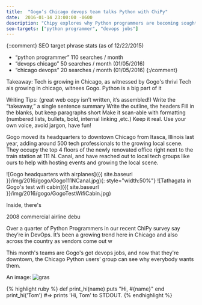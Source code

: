 ```yaml
---
title:  "Gogo’s Chicago devops team talks Python with ChiPy"
date:  2016-01-14 23:00:00 -0600
description: "Chipy explores why Python programmers are becoming sought after for roles in devops in Chicago with Gogo’s Chicago devops team."
seo-targets: ["python programmer", "devops jobs"]
---
```


{::comment}
SEO target phrase stats (as of 12/22/2015)
* “python programmer” 110 searches / month
* “devops chicago” 50 searches / month (01/05/2016)
* “chicago devops” 20 searches / month (01/05/2016)
{:/comment}

Takeaway:
Tech is growing in Chicago, as witnessed by Gogo's thrivi
Tech ais growing in chicago, witnees Gogo.
Python is a big part of it


Writing Tips:  (great web copy isn’t written, it’s assembled!)
Write the “takeaway,” a single sentence summary
Write the outline, the headers
Fill in the blanks, but keep paragraphs short
Make it scan-able with formatting (numbered lists, bullets, bold, internal linking ,etc.)
Keep it real. Use your own voice, avoid jargon, have fun!


Gogo moved its headquarters to downtown Chicago from Itasca, Illinois last year,
adding around 500 tech professionals to the growing local scene. They occupy the
top 4 floors of the newly renovated office right next to the train station
at 111 N. Canal, and have reached out to local tech groups like ours to help
with hosting events and growing the local scene.

![Gogo headquarters with airplanes]({{ site.baseurl }}/img/2016/gogo/Gogo111NCanal.jpg){: style="width:50%"}
![Tathagata in Gogo's test wifi cabin]({{ site.baseurl }}/img/2016/gogo/GogoTestWifiCabin.jpg)


Inside, there's 

2008 commercial airline debu


Over a quarter of Python Programmers in our recent ChiPy survey say they’re in DevOps. It’s been a growing trend here in Chicago and also across the country as vendors come out w


This month's teams are 
Gogo's got devops jobs, and now that they're downtown, the Chicago Python users’ group can     see why everybody wants them.




An image: ![gras](img/image.jpg)


{% highlight ruby %}
def print_hi(name)
  puts "Hi, #{name}"
end
print_hi('Tom')
#=> prints 'Hi, Tom' to STDOUT.
{% endhighlight %}



[python_java]: https://dzone.com/articles/learn-python-overtakes-learn-java
